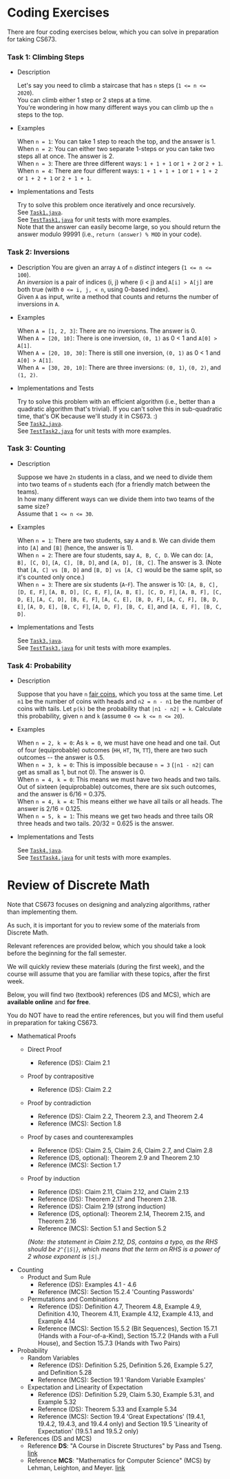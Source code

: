 # Coding Exercises

There are four coding exercises below, which you can solve in preparation for taking CS673.


### Task 1: Climbing Steps
- Description

   Let's say you need to climb a staircase that has `n` steps (`1 <= n <= 2020`).  
   You can climb either 1 step or 2 steps at a time.  
   You're wondering in how many different ways you can climb up the `n` steps to the top.  
- Examples

   When `n = 1`: You can take 1 step to reach the top, and the answer is 1.  
   When `n = 2`: You can either two separate 1-steps or you can take two steps all at once. The answer is 2.  
   When `n = 3`: There are three different ways: `1 + 1 + 1` or `1 + 2` or `2 + 1`.  
   When `n = 4`: There are four different ways: `1 + 1 + 1 + 1` or `1 + 1 + 2` or `1 + 2 + 1` or `2 + 1 + 1`.  
- Implementations and Tests

   Try to solve this problem once iteratively and once recursively.  
   See [`Task1.java`](java/student/src/main/java/edu/usfca/cs673/).  
   See [`TestTask1.java`](java/student/src/test/java/edu/usfca/cs673/) for unit tests with more examples.  
   Note that the answer can easily become large, so you should return the answer modulo 99991 (i.e., `return (answer) % MOD` in your code).

### Task 2: Inversions
- Description
   You are given an array `A` of `n` *distinct* integers (`1 <= n <= 100`).  
   An *inversion* is a pair of indices (i, j) where (i < j) and `A[i] > A[j]` are both true (with `0 <= i, j, < n`, using 0-based index).  
   Given `A` as input, write a method that counts and returns the number of inversions in `A`.

- Examples

  When `A = [1, 2, 3]`: There are no inversions. The answer is 0.  
  When `A = [20, 10]`: There is one inversion, `(0, 1)` as 0 < 1 and `A[0] > A[1]`.  
  When `A = [20, 10, 30]`: There is still one inversion, `(0, 1)` as 0 < 1 and `A[0] > A[1]`.  
  When `A = [30, 20, 10]`: There are three inversions: `(0, 1)`, `(0, 2)`, and `(1, 2)`.

- Implementations and Tests

   Try to solve this problem with an efficient algorithm (i.e., better than a quadratic algorithm that's trivial). If you can't solve this in sub-quadratic time, that's OK because we'll study it in CS673. :)  
   See [`Task2.java`](java/student/src/main/java/edu/usfca/cs673/).  
   See [`TestTask2.java`](java/student/src/test/java/edu/usfca/cs673/) for unit tests with more examples.

### Task 3: Counting
- Description
  
   Suppose we have `2n` students in a class, and we need to divide them into two teams of `n` students each (for a friendly match between the teams).  
   In how many different ways can we divide them into two teams of the same size?  
   Assume that `1 <= n <= 30`.

- Examples
   
   When `n = 1`: There are two students, say `A` and `B`. We can divide them into `[A]` and `[B]` (hence, the answer is 1).  
   When `n = 2`: There are four students, say `A, B, C, D`. We can do: `[A, B], [C, D]`, `[A, C], [B, D]`, and `[A, D], [B, C]`. The answer is 3. (Note that `[A, C] vs [B, D]` and `[B, D] vs [A, C]` would be the same split, so it's counted only once.)  
   When `n = 3`: There are six students (`A`-`F`). The answer is 10: `[A, B, C], [D, E, F]`, `[A, B, D], [C, E, F]`, `[A, B, E], [C, D, F]`, `[A, B, F], [C, D, E]`, `[A, C, D], [B, E, F]`, `[A, C, E], [B, D, F]`, `[A, C, F], [B, D, E]`, `[A, D, E], [B, C, F]`, `[A, D, F], [B, C, E]`, and `[A, E, F], [B, C, D]`.
- Implementations and Tests

   See [`Task3.java`](java/student/src/main/java/edu/usfca/cs673/).  
   See [`TestTask3.java`](java/student/src/test/java/edu/usfca/cs673/) for unit tests with more examples.  

### Task 4: Probability
- Description
  
   Suppose that you have `n` [fair coins](https://en.wikipedia.org/wiki/Fair_coin), which you toss at the same time. Let `n1` be the number of coins with heads and `n2 = n - n1` be the number of coins with tails.
   Let `p(k)` be the probability that `|n1 - n2| = k`.
   Calculate this probability, given `n` and `k` (assume `0 <= k <= n <= 20`).
   
- Examples

   When `n = 2, k = 0`: As `k = 0`, we must have one head and one tail. Out of four (equiprobable) outcomes (`HH`, `HT`, `TH`, `TT`), there are two such outcomes -- the answer is 0.5.  
   When `n = 3, k = 0`: This is impossible because `n = 3` (`|n1 - n2|` can get as small as 1, but not 0). The answer is 0.  
   When `n = 4, k = 0`: This means we must have two heads and two tails. Out of sixteen (equiprobable) outcomes, there are six such outcomes, and the answer is 6/16 = 0.375.   
   When `n = 4, k = 4`: This means either we have all tails or all heads. The answer is 2/16 = 0.125.  
   When `n = 5, k = 1`: This means we get two heads and three tails OR three heads and two tails. 20/32 = 0.625 is the answer.
- Implementations and Tests

   See [`Task4.java`](java/student/src/main/java/edu/usfca/cs673/).  
   See [`TestTask4.java`](java/student/src/test/java/edu/usfca/cs673/) for unit tests with more examples.  


# Review of Discrete Math

Note that CS673 focuses on designing and analyzing algorithms, rather than implementing them.

As such, it is important for you to review some of the materials from Discrete Math.

Relevant references are provided below, which you should take a look before the beginning for the fall semester.

We will quickly review these materials (during the first week), and the course will assume that you are familiar with these topics, after the first week.

Below, you will find two (textbook) references (DS and MCS), which are **available online** and **for free**.

You do NOT have to read the entire references, but you will find them useful in preparation for taking CS673.

- Mathematical Proofs
  - Direct Proof 
    - Reference (DS): Claim 2.1
  - Proof by contrapositive 
    - Reference (DS): Claim 2.2
  - Proof by contradiction 
    - Reference (DS): Claim 2.2, Theorem 2.3, and Theorem 2.4
    - Reference (MCS): Section 1.8
  - Proof by cases and counterexamples
    - Reference (DS): Claim 2.5, Claim 2.6, Claim 2.7, and Claim 2.8
    - Reference (DS, optional): Theorem 2.9 and Theorem 2.10
    - Reference (MCS): Section 1.7
  - Proof by induction
    - Reference (DS): Claim 2.11, Claim 2.12, and Claim 2.13     
    - Reference (DS): Theorem 2.17 and Theorem 2.18.
    - Reference (DS): Claim 2.19 (strong induction)
    - Reference (DS, optional): Theorem 2.14, Theorem 2.15, and Theorem 2.16
    - Reference (MCS): Section 5.1 and Section 5.2
    
    *(Note: the statement in Claim 2.12, DS, contains a typo, as the RHS should be `2^{|S|}`, which means that the term on RHS is a power of 2 whose exponent is `|S|`.)*
- Counting    
  - Product and Sum Rule
    - Reference (DS): Examples 4.1 - 4.6
    - Reference (MCS): Section 15.2.4 'Counting Passwords'
  - Permutations and Combinations
    - Reference (DS): Definition 4.7, Theorem 4.8, Example 4.9, Definition 4.10, Theorem 4.11, Example 4.12, Example 4.13, and Example 4.14
    - Reference (MCS): Section 15.5.2 (Bit Sequences), Section 15.7.1 (Hands with a Four-of-a-Kind), Section 15.7.2 (Hands with a Full House), and Section 15.7.3 (Hands with Two Pairs)
- Probability
  - Random Variables
    - Reference (DS): Definition 5.25, Definition 5.26, Example 5.27, and Definition 5.28
    - Reference (MCS): Section 19.1 'Random Variable Examples'
  - Expectation and Linearity of Expectation
    - Reference (DS): Definition 5.29, Claim 5.30, Example 5.31, and Example 5.32
    - Reference (DS): Theorem 5.33 and Example 5.34
    - Reference (MCS): Section 19.4 'Great Expectations' (19.4.1, 19.4.2, 19.4.3, and 19.4.4 only) and Section 19.5 'Linearity of Expectation' (19.5.1 and 19.5.2 only)
- References (DS and MCS)  
  - Reference **DS**: "A Course in Discrete Structures" by Pass and Tseng. [link](https://courses.cs.cornell.edu/cs2800/2017sp/handouts/pass_tseng_discmath.pdf)
  - Reference **MCS**: "Mathematics for Computer Science" (MCS) by Lehman, Leighton, and Meyer. [link](https://courses.cs.cornell.edu/cs2800/2017fa/handouts/mcs.pdf)

